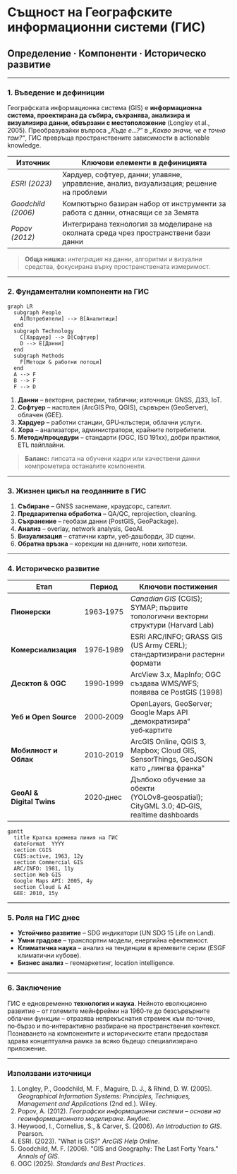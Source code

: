 # Същност на Географските информационни системи (ГИС)

## Определение · Компоненти · Историческо развитие

---

### 1. Въведение и дефиниции

Географската информационна система (GIS) е **информационна система, проектирана да събира, съхранява, анализира и визуализира данни, обвързани с местоположение** (Longley et al., 2005). Преобразувайки въпроса *„Къде е…?“* в *„Какво значи, че е точно там?“*, ГИС превръща пространствените зависимости в actionable knowledge.

| Източник           | Ключови елементи в дефиницията                                                          |
| ------------------ | --------------------------------------------------------------------------------------- |
| *ESRI (2023)*      | Хардуер, софтуер, данни; улавяне, управление, анализ, визуализация; решение на проблеми |
| *Goodchild (2006)* | Компютърно базиран набор от инструменти за работа с данни, отнасящи се за Земята        |
| *Popov (2012)*     | Интегрирана технология за моделиране на околната среда чрез пространствени бази данни   |

> **Обща нишка:** *интеграция* на данни, алгоритми и визуални средства, фокусирана върху пространствената измеримост.

---

### 2. Фундаментални компоненти на ГИС

```mermaid
graph LR
  subgraph People
    A[Потребители] --> B[Аналитици]
  end
  subgraph Technology
    C[Хардуер] --> D[Софтуер]
    D --> E[Данни]
  end
  subgraph Methods
    F[Методи & работни потоци]
  end
  A --> F
  B --> F
  F --> D
```

1. **Данни** – векторни, растерни, таблични; източници: GNSS, ДЗЗ, IoT.
2. **Софтуер** – настолен (ArcGIS Pro, QGIS), сървърен (GeoServer), облачен (GEE).
3. **Хардуер** – работни станции, GPU‑клъстери, облачни услуги.
4. **Хора** – анализатори, администратори, крайните потребители.
5. **Методи/процедури** – стандарти (OGC, ISO 191xx), добри практики, ETL пайплайни.

> **Баланс:** липсата на обучени кадри или качествени данни компрометира останалите компоненти.

---

### 3. Жизнен цикъл на геоданните в ГИС

1. **Събиране** – GNSS заснемане, краудсорс, сателит.
2. **Предварителна обработка** – QA/QC, reprojection, cleaning.
3. **Съхранение** – геобази данни (PostGIS, GeoPackage).
4. **Анализ** – overlay, network analysis, GeoAI.
5. **Визуализация** – статични карти, уеб‑дашборди, 3D сцени.
6. **Обратна връзка** – корекции на данните, нови хипотези.

---

### 4. Историческо развитие

| Етап                      | Период    | Ключови постижения                                                                       |
| ------------------------- | --------- | ---------------------------------------------------------------------------------------- |
| **Пионерски**             | 1963‑1975 | *Canadian GIS* (CGIS); SYMAP; първите топологични векторни структури (Harvard Lab)       |
| **Комерсиализация**       | 1976‑1989 | ESRI ARC/INFO; GRASS GIS (US Army CERL); стандартизирани растерни формати                |
| **Десктоп & OGC**         | 1990‑1999 | ArcView 3.x, MapInfo; OGC създава WMS/WFS; появява се PostGIS (1998)                     |
| **Уеб и Open Source**     | 2000‑2009 | OpenLayers, GeoServer; Google Maps API „демократизира“ уеб‑картите                       |
| **Мобилност и Облак**     | 2010‑2019 | ArcGIS Online, QGIS 3, Mapbox; Cloud GIS, SensorThings, GeoJSON като „лингва франка“     |
| **GeoAI & Digital Twins** | 2020‑днес | Дълбоко обучение за обекти (YOLOv8‑geospatial); CityGML 3.0; 4D‑GIS, realtime dashboards |

```mermaid
gantt
  title Кратка времева линия на ГИС
  dateFormat  YYYY
  section CGIS
  CGIS:active, 1963, 12y
  section Commercial GIS
  ARC/INFO: 1981, 11y
  section Web GIS
  Google Maps API: 2005, 4y
  section Cloud & AI
  GEE: 2010, 15y
```

---

### 5. Роля на ГИС днес

* **Устойчиво развитие** – SDG индикатори (UN SDG 15 Life on Land).
* **Умни градове** – транспортни модели, енергийна ефективност.
* **Климатична наука** – анализ на тенденции в времевите серии (ESGF климатични кубове).
* **Бизнес анализ** – геомаркетинг, location intelligence.

---

### 6. Заключение

ГИС е едновременно **технология и наука**. Нейното еволюционно развитие – от големите мейнфрейми на 1960‑те до безсървърните облачни функции – отразява непрекъснатия стремеж към по‑точно, по‑бързо и по‑интерактивно разбиране на пространствения контекст. Познаването на компонентите и историческите етапи предоставя здрава концептуална рамка за всяко бъдещо специализирано приложение.

---

### Използвани източници

1. Longley, P., Goodchild, M. F., Maguire, D. J., & Rhind, D. W. (2005). *Geographical Information Systems: Principles, Techniques, Management and Applications* (2nd ed.). Wiley.
2. Popov, A. (2012). *Географски информационни системи – основи на геоинформационното моделиране*. Анубис.
3. Heywood, I., Cornelius, S., & Carver, S. (2006). *An Introduction to GIS*. Pearson.
4. ESRI. (2023). "What is GIS?" *ArcGIS Help Online*.
5. Goodchild, M. F. (2006). "GIS and Geography: The Last Forty Years." *Annals of GIS*.
6. OGC (2025). *Standards and Best Practices*.
